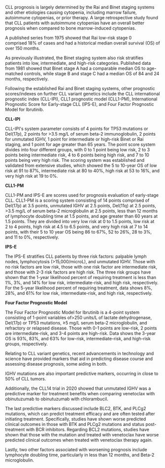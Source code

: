 CLL prognosis is largely determined by the Rai and Binet staging systems and other etiologies causing cytopenia, including marrow failure, autoimmune cytopenias, or prior therapy. A large retrospective study found that CLL patients with autoimmune cytopenias have an overall better prognosis when compared to bone marrow-induced cytopenias.

A published series from 1975 showed that Rai low-risk stage 0 comprised 18% of cases and had a historical median overall survival (OS) of over 150 months.

As previously illustrated, the Binet staging system also risk stratifies patients into low, intermediate, and high-risk categories. Published data from 1981 showed that Binet stage A had a comparable median OS to age-matched controls, while stage B and stage C had a median OS of 84 and 24 months, respectively.

Following the established Rai and Binet staging systems, other prognostic scores/indexes on further CLL variant genetics include the CLL international prognostic index (CLL-IPI), CLL1 prognostic model (CLL1-PM), International Prognostic Score for Early-stage CLL (IPS-E), and Four Factor Prognostic Model for Ibrutinib.

**CLL-IPI**

CLL-IPI's system parameter consists of 4 points for TP53 mutations or Del(17p), 2 points for >3.5 mg/L of serum beta-2 immunoglobulin, 2 points for unmutated IGHV, 1 point for intermediate or high-risk Binet or Rai staging, and 1 point for age greater than 65 years. The point score system divides into four different groups, with 0 to 1 point being low risk, 2 to 3 points being intermediate risk, 4 to 6 points being high risk, and 7 to 10 points being very high risk. The scoring system was established and validated from extensive studies, which showed the 5 to 10-year OS of low risk at 91 to 87%, intermediate risk at 80 to 40%, high risk at 53 to 16%, and very high risk at 19 to 0%.

**CLL1-PM**

CLL1-PM and IPS-E are scores used for prognosis evaluation of early-stage CLL. CLL1-PM is a scoring system consisting of 14 points comprised of Del(17p) at 3.5 points, unmutated IGHV at 2.5 points, Del(11q) at 2.5 points, >3.5 mg/L of serum beta-2 microglobulin at 2.5 points, less than 12 months of lymphocyte doubling time at 1.5 points, and age greater than 60 years at 1.5 points. They are divided into very low risk at 0 to 1.5 points, low risk at 2 to 4 points, high risk at 4.5 to 6.5 points, and very high risk at 7 to 14 points, with their 5 to 10 year OS being 86 to 67%, 52 to 26%, 28 to 3%, and 11 to 0%, respectively.

**IPS-E**

The IPS-E stratifies CLL patients by three risk factors: palpable lymph nodes, lymphocytosis (>15,000/microL), and unmutated IGHV. Those with no risk factors are low risk, those with one risk factor are intermediate risk, and those with 2-3 risk factors are high risk. The three risk groups have shown that the 1-year likelihood percent of requiring treatment is less than 1%, 3%, and 14% for low risk, intermediate-risk, and high risk, respectively. For the 5-year likelihood percent of requiring treatment, data shows 8%, 28%, and 61% for low risk, intermediate-risk, and high risk, respectively.

**Four Factor Prognostic Model**

The Four Factor Prognostic Model for Ibrutinib is a 4-point system consisting of 1-point variables of>250 units/L of lactate dehydrogenase, Del(17p) or TP53 mutations, ≥5 mg/L serum beta-2 microglobulin, and refractory or relapsed disease. Those with 0-1 points are low-risk, 2 points are intermediate-risk, and 3-4 points are high-risk. Data shows the 3-year OS is 93%, 83%, and 63% for low-risk, intermediate-risk, and high-risk groups, respectively.

Relating to CLL variant genetics, recent advancements in technology and science have provided markers that aid in predicting disease course and assessing disease prognosis, some aiding in both.

IGHV mutations are also important predictive markers, occurring in close to 50% of CLL tumors.

Additionally, the CLL14 trial in 2020 showed that unmutated IGHV was a predictive marker for treatment benefits when comparing venetoclax with obinutuzumab to obinutuzumab with chlorambucil.

The last predictive markers discussed include BLC2, BTK, and PLCg2 mutations, which can predict treatment efficacy and are often tested after initiating treatment. Specifically, studies have shown worse predicted clinical outcomes in those with BTK and PLCg2 mutations and status post-treatment with BCR inhibitors. Regarding BCL2 mutations, studies have shown that those with the mutation and treated with venetoclax have worse predicted clinical outcomes when treated with venetoclax therapy again.

Lastly, two other factors associated with worsening prognosis include lymphocyte doubling time, particularly in less than 12 months, and Beta-2 microglobulin.